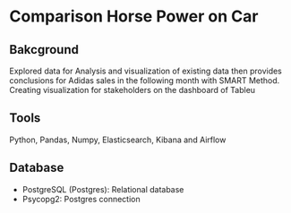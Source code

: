 # Comparison Horse Power on Car

## Bakcground 
Explored data for Analysis and visualization of existing data then provides conclusions for Adidas sales in the following month with SMART Method. Creating visualization for stakeholders  on the dashboard of Tableu

## Tools 
Python, Pandas, Numpy, Elasticsearch, Kibana and Airflow

## Database 
- PostgreSQL (Postgres): Relational database
- Psycopg2: Postgres connection
